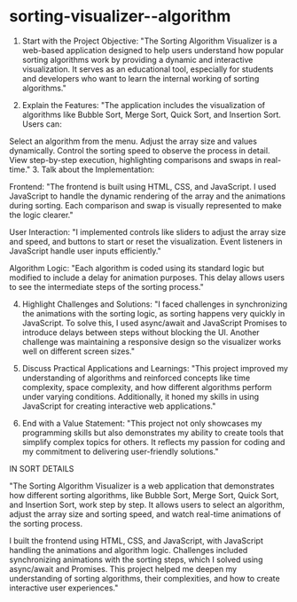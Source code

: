# sorting-visualizer--algorithm
 1. Start with the Project Objective:
"The Sorting Algorithm Visualizer is a web-based application designed to help users understand how popular sorting algorithms work by providing a dynamic and interactive visualization. It serves as an educational tool, especially for students and developers who want to learn the internal working of sorting algorithms."

2. Explain the Features:
"The application includes the visualization of algorithms like Bubble Sort, Merge Sort, Quick Sort, and Insertion Sort. Users can:

Select an algorithm from the menu.
Adjust the array size and values dynamically.
Control the sorting speed to observe the process in detail.
View step-by-step execution, highlighting comparisons and swaps in real-time."
3. Talk about the Implementation:

Frontend:
"The frontend is built using HTML, CSS, and JavaScript. I used JavaScript to handle the dynamic rendering of the array and the animations during sorting. Each comparison and swap is visually represented to make the logic clearer."

User Interaction:
"I implemented controls like sliders to adjust the array size and speed, and buttons to start or reset the visualization. Event listeners in JavaScript handle user inputs efficiently."

Algorithm Logic:
"Each algorithm is coded using its standard logic but modified to include a delay for animation purposes. This delay allows users to see the intermediate steps of the sorting process."

4. Highlight Challenges and Solutions:
"I faced challenges in synchronizing the animations with the sorting logic, as sorting happens very quickly in JavaScript. To solve this, I used async/await and JavaScript Promises to introduce delays between steps without blocking the UI. Another challenge was maintaining a responsive design so the visualizer works well on different screen sizes."

5. Discuss Practical Applications and Learnings:
"This project improved my understanding of algorithms and reinforced concepts like time complexity, space complexity, and how different algorithms perform under varying conditions. Additionally, it honed my skills in using JavaScript for creating interactive web applications."

6. End with a Value Statement:
"This project not only showcases my programming skills but also demonstrates my ability to create tools that simplify complex topics for others. It reflects my passion for coding and my commitment to delivering user-friendly solutions."


IN SORT DETAILS

"The Sorting Algorithm Visualizer is a web application that demonstrates how different sorting algorithms, like Bubble Sort, Merge Sort, Quick Sort, and Insertion Sort, work step by step. It allows users to select an algorithm, adjust the array size and sorting speed, and watch real-time animations of the sorting process.

I built the frontend using HTML, CSS, and JavaScript, with JavaScript handling the animations and algorithm logic. Challenges included synchronizing animations with the sorting steps, which I solved using async/await and Promises. This project helped me deepen my understanding of sorting algorithms, their complexities, and how to create interactive user experiences."




